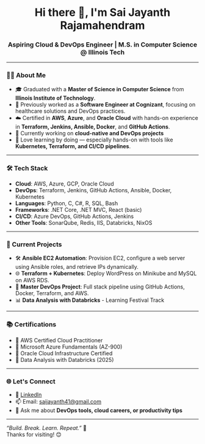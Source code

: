 <h1 align="center">Hi there 👋, I'm Sai Jayanth Rajamahendram</h1>
<h3 align="center">Aspiring Cloud & DevOps Engineer | M.S. in Computer Science @ Illinois Tech</h3>

---

### 👨‍💻 About Me

- 🎓  Graduated with a **Master of Science in Computer Science** from **Illinois Institute of Technology**.
- 💼 Previously worked as a **Software Engineer at Cognizant**, focusing on healthcare solutions and DevOps practices.
- ☁️ Certified in **AWS**, **Azure**, and **Oracle Cloud** with hands-on experience in **Terraform, Jenkins, Ansible, Docker**, and **GitHub Actions**.
- 🚀 Currently working on **cloud-native and DevOps projects** 
- 🧠 Love learning by doing — especially hands-on with tools like **Kubernetes, Terraform, and CI/CD pipelines**.

---

### 🛠️ Tech Stack

- **Cloud**: AWS, Azure, GCP, Oracle Cloud
- **DevOps**: Terraform, Jenkins, GitHub Actions, Ansible, Docker, Kubernetes
- **Languages**: Python, C, C#, R, SQL, Bash
- **Frameworks**: .NET Core, .NET MVC, React (basic)
- **CI/CD**: Azure DevOps, GitHub Actions, Jenkins
- **Other Tools**: SonarQube, Redis, IIS, Databricks, NixOS

---

### 📌 Current Projects

- 🛠 **Ansible EC2 Automation**: Provision EC2, configure a web server using Ansible roles, and retrieve IPs dynamically.
- 🌐 **Terraform + Kubernetes**: Deploy WordPress on Minikube and MySQL on AWS RDS.
- 🧱 **Master DevOps Project**: Full stack pipeline using GitHub Actions, Docker, Terraform, and AWS.
- 📊 **Data Analysis with Databricks** - Learning Festival Track

---

### 📚 Certifications

- 🏅 AWS Certified Cloud Practitioner
- 🏅 Microsoft Azure Fundamentals (AZ-900)
- 🏅 Oracle Cloud Infrastructure Certified
- 🏅 Data Analysis with Databricks (2025)

---

### 🌐 Let's Connect

- 🔗 [LinkedIn](www.linkedin.com/in/saijayanthr)
- 📫 Email: saijayanth41@gmail.com
- 💬 Ask me about **DevOps tools, cloud careers, or productivity tips**

---

_“Build. Break. Learn. Repeat.”_ 🚀  
Thanks for visiting! 😊
